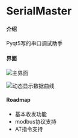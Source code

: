 # SerialMaster

#### 介绍
Pyqt5写的串口调试助手

#### 界面

![主界面](http://logicpi-img.21up.cn/blog_pic/20191103132903.png)

![动态显示数据曲线](http://logicpi-img.21up.cn/blog_pic/20191104122409.png)

#### Roadmap

* 基本收发功能
* modbus协议支持
* AT指令支持
